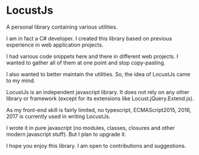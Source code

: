 # LocustJs
A personal library containing various utilities.

I am in fact a C# developer. I created this library based on previous experience in web application projects.

I had various code snippets here and there in different web projects. I wanted to gather all of them at one point and stop copy-pasting.

I also wanted to better maintain the utilities. So, the idea of LocustJs came to my mind.

LocustJs is an independent javascript library. It does not rely on any other library or framework (except for its extensions like Locust.jQuery.Extend.js).

As my front-end skill is fairly limited, no typescript, ECMAScript2015, 2016, 2017 is currently used in writing LocustJs.

I wrote it in pure javascript (no modules, classes, closures and other modern javascript stuff). But I plan to upgrade it.

I hope you enjoy this library. I am open to contributions and suggestions.
